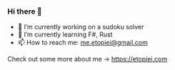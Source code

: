 ### Hi there 👋

- 🔭 I’m currently working on a sudoku solver
- 🌱 I’m currently learning F#, Rust
- 📫 How to reach me: me.etopiei@gmail.com

Check out some more about me -> https://etopiei.com
